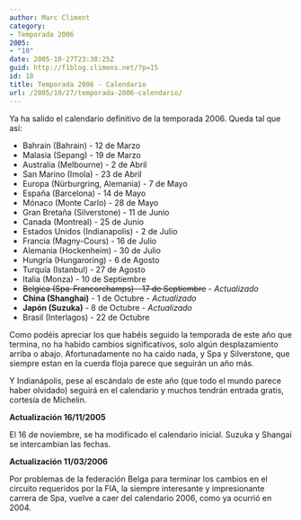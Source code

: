```yaml
---
author: Marc Climent
category:
- Temporada 2006
2005:
- "10"
date: 2005-10-27T23:38:25Z
guid: http://f1blog.climens.net/?p=15
id: 18
title: Temporada 2006 - Calendario
url: /2005/10/27/temporada-2006-calendario/
---
```


Ya ha salido el calendario definitivo de la temporada 2006. Queda tal que así:

- Bahrain (Bahrain) - 12 de Marzo
- Malasia (Sepang) - 19 de Marzo
- Australia (Melbourne) - 2 de Abril
- San Marino (Imola) - 23 de Abril
- Europa (Nürburgring, Alemania) - 7 de Mayo
- España (Barcelona) - 14 de Mayo
- Mónaco (Monte Carlo) - 28 de Mayo
- Gran Bretaña (Silverstone) - 11 de Junio
- Canada (Montreal) - 25 de Junio
- Estados Unidos (Indianapolis) - 2 de Julio
- Francia (Magny-Cours) - 16 de Julio
- Alemania (Hockenheim) - 30 de Julio
- Hungría (Hungaroring) - 6 de Agosto
- Turquía (Istanbul) - 27 de Agosto
- Italia (Monza) - 10 de Septiembre
- <strike>Belgica (Spa-Francorchamps) - 17 de Septiembre</strike> - _Actualizado_
- **China (Shanghai)** - 1 de Octubre - _Actualizado_
- **Japón (Suzuka)** - 8 de Octubre - _Actualizado_
- Brasil (Interlagos) - 22 de Octubre

Como podéis apreciar los que habéis seguido la temporada de este año que termina, no ha habido cambios significativos, solo algún desplazamiento arriba o abajo. Afortunadamente no ha caido nada, y Spa y Silverstone, que siempre estan en la cuerda floja parece que seguirán un año más.
  
Y Indianápolis, pese al escándalo de este año (que todo el mundo parece haber olvidado) seguirá en el calendario y muchos tendrán entrada gratis, cortesía de Michelin.

**Actualización 16/11/2005**

El 16 de noviembre, se ha modificado el calendario inicial. Suzuka y Shangai se intercambian las fechas.

**Actualización 11/03/2006**

Por problemas de la federación Belga para terminar los cambios en el circuito requeridos por la FIA, la siempre interesante y impresionante carrera de Spa, vuelve a caer del calendario 2006, como ya ocurrió en 2004.